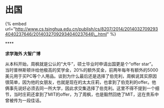 # 出国

{% embed url="http://www.cs.tsinghua.edu.cn/publish/cs/8207/2014/20140327092934040237646/20140327092934040237646\_.html" %}

\*\*\*\*

**求学海外 大智广博**

从本科开始，周枫就是公认的“大牛”，硕士毕业时申请出国更是个“offer star”。当时普林斯顿许给他极高的奖学金，20%的额外奖金，前两年每年有额外的5000美元用于买PC等个人用品。谈到为什么最后还是选择了伯克利，周枫说其实原因很简单，因为他的女朋友，也就是现在的太太庄莉，也拿到了伯克利的offer。他俩事先说好必须去同一所大学，因此求交集选择了伯克利。这里不得不提到一个细节，当时庄莉还拿到了MIT的offer，为了周枫，也是毅然回绝了MIT，这在贵系中曾被传为一段佳话。



